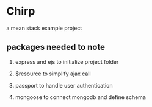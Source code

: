 # Chirp
a mean stack example project

## packages needed to note

1. express and ejs to initialize project folder

2. $resource to simplify ajax call

3. passport to handle user authentication

4. mongoose to connect mongodb and define schema
